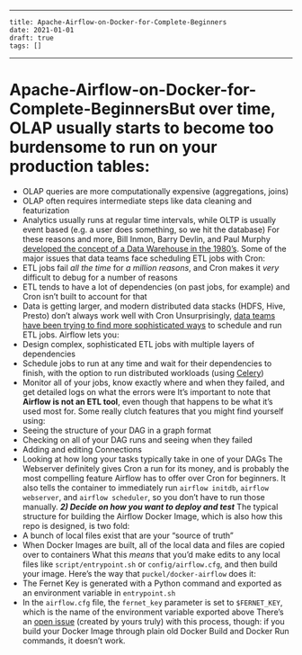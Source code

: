 
---
    title: Apache-Airflow-on-Docker-for-Complete-Beginners
    date: 2021-01-01    
    draft: true
    tags: []
---
# Apache-Airflow-on-Docker-for-Complete-BeginnersBut over time, OLAP usually starts to become too burdensome to run on your production tables:
- OLAP queries are more computationally expensive (aggregations, joins)
- OLAP often requires intermediate steps like data cleaning and featurization
- Analytics usually runs at regular time intervals, while OLTP is usually event based (e.g. a user does something, so we hit the database)
For these reasons and more, Bill Inmon, Barry Devlin, and Paul Murphy [developed the concept of a Data Warehouse in the 1980’s](https://en.m.wikipedia.org/wiki/Data_warehouse#History).
Some of the major issues that data teams face scheduling ETL jobs with Cron:
- ETL jobs fail *all the time* for *a million reasons*, and Cron makes it *very* difficult to debug for a number of reasons
- ETL tends to have a lot of dependencies (on past jobs, for example) and Cron isn’t built to account for that
- Data is getting larger, and modern distributed data stacks (HDFS, Hive, Presto) don’t always work well with Cron
Unsurprisingly, [data teams have been trying to find more sophisticated ways](https://medium.com/videoamp/what-we-learned-migrating-off-cron-to-airflow-b391841a0da4) to schedule and run ETL jobs.
Airflow lets you:
- Design complex, sophisticated ETL jobs with multiple layers of dependencies
- Schedule jobs to run at any time and wait for their dependencies to finish, with the option to run distributed workloads (using [Celery](http://www.celeryproject.org/))
- Monitor all of your jobs, know exactly where and when they failed, and get detailed logs on what the errors were
It’s important to note that **Airflow is not an ETL tool**, even though that happens to be what it’s used most for.
Some really clutch features that you might find yourself using:
- Seeing the structure of your DAG in a graph format
- Checking on all of your DAG runs and seeing when they failed
- Adding and editing Connections
- Looking at how long your tasks typically take in one of your DAGs
The Webserver definitely gives Cron a run for its money, and is probably the most compelling feature Airflow has to offer over Cron for beginners.
It also tells the container to immediately run `airflow initdb`, `airflow webserver`, and `airflow scheduler`, so you don’t have to run those manually.
***2) Decide on how you want to deploy and test***
The typical structure for building the Airflow Docker Image, which is also how this repo is designed, is two fold:
- A bunch of local files exist that are your “source of truth”
- When Docker Images are built, all of the local data and files are copied over to containers
What this *means* that you’d make edits to any local files like `script/entrypoint.sh` or `config/airflow.cfg`, and then build your image.
Here’s the way that `puckel/docker-airflow` does it:
- The Fernet Key is generated with a Python command and exported as an environment variable in `entrypoint.sh`
- In the `airflow.cfg` file, the `fernet_key` parameter is set to `$FERNET_KEY`, which is the name of the environment variable exported above
There’s an [open issue](https://github.com/puckel/docker-airflow/issues/290) (created by yours truly) with this process, though: if you build your Docker Image through plain old Docker Build and Docker Run commands, it doesn’t work.
